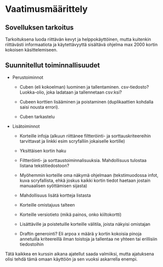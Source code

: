 # Vaatimusmäärittely

## Sovelluksen tarkoitus

Tarkoituksena luoda riittävän kevyt ja helppokäyttöinen, mutta kuitenkin riittävästi informaatiota ja käytettävyyttä sisältävä ohjelma max 2000 kortin kokoisen käsittelemiseen.

## Suunnitellut toiminnallisuudet

- Perustoiminnot

  - Cuben (eli kokoelman) luominen ja tallentaminen. csv-tiedosto? Luokka-olio, joka ladataan ja tallennetaan csv:ksi?

  - Cubeen korttien lisääminen ja poistaminen (duplikaattien kohdalla saisi nousta errori).

  - Cuben tarkastelu

- Lisätoiminnot

  - Korteille infoja (alkuun riittänee filtteröinti- ja sorttauskriteereihin tarvittavat ja linkki esim scryfalliin jokaiselle kortille)

  - Yksittäisen kortin haku

  - Filtteröinti- ja sorttaustoiminnalisuuksia. Mahdollisuus tulostaa listana tekstitiedostoon?

  - Myöhemmin korteille oma näkymä ohjelmaan (tekstimuodossa infot, kuva scryfallista, ehkä joskus kaikki kortin tiedot haetaan jostain manuaalisen syöttämisen sijasta)

  - Mahdollisuus lisätä kortteja listasta

  - Korteille omistajuus talteen

  - Korteille versiotieto (mikä painos, onko kiiltokortti)

  - Lisättäville ja poistetuille korteille välitila, joista näkyisi omistajan

  - Draftin generointi? Eli arpoa x määrä y kortin kokoisia pinoja annetuilla kriteereillä ilman toistoja ja tallentaa ne yhteen tai erillisiin tiedostoihin

Tätä kaikkea en kurssin aikana ajatellut saada valmiiksi, mutta ajatuksena olisi tehdä tämä omaan käyttöön ja sen vuoksi askarrella enempi.
